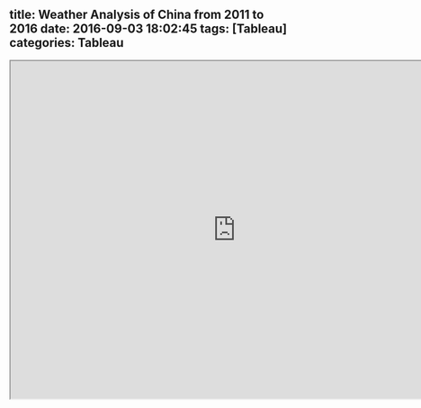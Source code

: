 title: Weather Analysis of China from 2011 to 2016
date: 2016-09-03 18:02:45
tags: [Tableau]
categories: Tableau
---

<iframe src="https://public.tableau.com/views/weather_7/sheet6?:embed=y&:display_count=yes" width="800px" height="600px" seamless="seamless" scrolling="yes">


</iframe>

